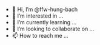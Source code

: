 - 👋 Hi, I’m @ffw-hung-bach
- 👀 I’m interested in ...
- 🌱 I’m currently learning ...
- 💞️ I’m looking to collaborate on ...
- 📫 How to reach me ...

<!---
ffw-hung-bach/ffw-hung-bach is a ✨ special ✨ repository because its `README.md` (this file) appears on your GitHub profile.
You can click the Preview link to take a look at your changes.
--->
